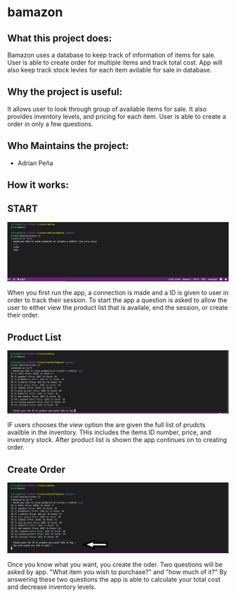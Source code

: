 # bamazon

## What this project does:

Bamazon uses a database to keep track of information of items for sale. User is able to create order for multiple items and track total cost.
App will also keep track stock levles for each item avilable for sale in database.  

## Why the project is useful:

It allows user to look through group of available items for sale. It also provides inventory levels, and pricing for each item.
User is able to create a order in only a few questions.

## Who Maintains the project:
* Adrian Peña 

## How it works:

## START

![app start](images/start.png "when you first open the app")

When you first run the app, a connection is made and a ID is given to user in order to track their session.
To start the app a question is asked to allow the user to either view the product list that is availale, end the session, or create their order.


## Product List

![product list](images/product-view.png "Product list avialable for purchase")

IF users chooses the view option the are given the full list of prudcts availble in the inventory.
THis includes the items ID number, price, and inventory stock.
After product list is shown the app continues on to creating order.

## Create Order

![Shpping process](images/shopping.png "first step to create order")

Once you know what you want, you create the oder. Two questions will be asked by app.
"What item you wish to purchase?" and "how much of it?"
By answering these two questions the app is able to calculate your total cost and decrease inventory levels. 


